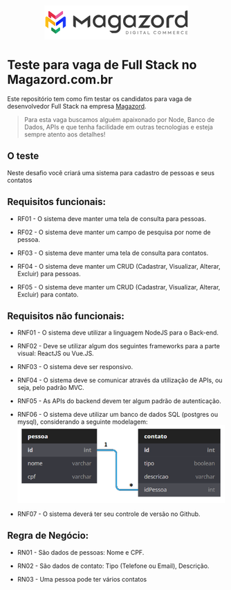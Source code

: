 <div align='center'>
 
![Magazord](image/logo-magazord.png)
 
 </div>

# Teste para vaga de Full Stack no Magazord.com.br
Este repositório tem como fim testar os candidatos para vaga de desenvolvedor Full Stack na empresa [Magazord](https://magazord.com.br).
> Para esta vaga buscamos alguém apaixonado por Node, Banco de Dados, APIs e que tenha facilidade em outras tecnologias e esteja sempre atento aos detalhes!


## O teste

Neste desafio você criará uma sistema para cadastro de pessoas e seus contatos

## Requisitos funcionais:

- RF01 - O sistema deve manter uma tela de consulta para pessoas.

- RF02 - O sistema deve manter um campo de pesquisa por nome de pessoa.

- RF03 - O sistema deve manter uma tela de consulta para contatos.

- RF04 - O sistema deve manter um CRUD (Cadastrar, Visualizar, Alterar, Excluir) para pessoas.

- RF05 - O sistema deve manter um CRUD (Cadastrar, Visualizar, Alterar, Excluir) para contato.


## Requisitos não funcionais:

- RNF01 - O sistema deve utilizar a linguagem NodeJS para o Back-end.

- RNF02 - Deve se utilizar algum dos seguintes frameworks para a parte visual: ReactJS ou Vue.JS.

- RNF03 - O sistema deve ser responsivo.

- RNF04 - O sistema deve se comunicar através da utilização de APIs, ou seja, pelo padrão MVC.

- RNF05 - As APIs do backend devem ter algum padrão de autenticação.

- RNF06 - O sistema deve utilizar um banco de dados SQL (postgres ou mysql), considerando a seguinte modelagem:
![Modelagem](image/diagrama.png)

- RNF07 - O sistema deverá ter seu controle de versão no Github.


## Regra de Negócio:

- RN01 - São dados de pessoas: Nome e CPF.

- RN02 - São dados de contato: Tipo (Telefone ou Email), Descrição.

- RN03 - Uma pessoa pode ter vários contatos
